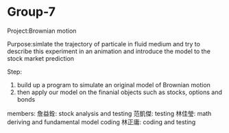 # Group-7

Project:Brownian motion

Purpose:simlate the trajectory of particale in fluid medium and try to describe this experiment in an animation and introduce the model to the stock market prediction

Step:
1. build up a program to simulate an original model of Brownian motion
2. then apply our model on the finanial objects such as stocks, options and bonds


members:
詹益銓: stock analysis and testing
范凱傑: testing
林佳瑩: math deriving and fundamental model coding
林正庸: coding and testing
